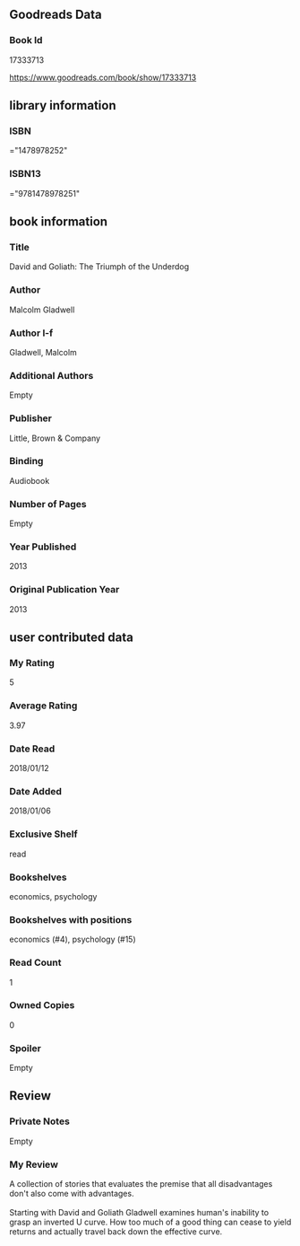 <!-- This template shows how to bulk convert all columns of data into one markdown file -->
<!-- caveat: substitution key matches column headers from default export. You will get a KeyError if there's a mismatch -->

## Goodreads Data

### Book Id 

17333713

https://www.goodreads.com/book/show/17333713

## library information

### ISBN 
="1478978252"

### ISBN13 
="9781478978251"

## book information

### Title
David and Goliath: The Triumph of the Underdog

### Author 
Malcolm Gladwell

### Author l-f 
Gladwell, Malcolm

### Additional Authors
Empty

### Publisher 
Little, Brown & Company

### Binding
Audiobook

### Number of Pages
Empty

### Year Published
2013

### Original Publication Year 
2013

## user contributed data

### My Rating
5

### Average Rating
3.97

### Date Read
2018/01/12

### Date Added
2018/01/06

### Exclusive Shelf
read

### Bookshelves
economics, psychology

### Bookshelves with positions
economics (#4), psychology (#15)

### Read Count
1

### Owned Copies
0

### Spoiler 
Empty

## Review

### Private Notes
Empty

### My Review
A collection of stories that evaluates the premise that all disadvantages don't also come with advantages.<br/><br/>Starting with David and Goliath Gladwell examines human's inability to grasp an inverted U curve. How too much of a good thing can cease to yield returns and actually travel back down the effective curve.